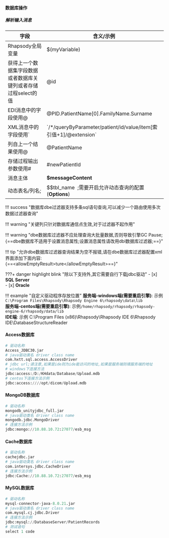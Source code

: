 #### **数据库操作**

##### 解析输入消息

| 字段                                                         | 含义/示例                                                    |
| ------------------------------------------------------------ | ------------------------------------------------------------ |
| Rhapsody全局变量                                             | $(myVariable)                                                |
| 获得上一个数据集字段数据或者数据库关键列或者存储过程select的值 | @id                                                          |
| EDI消息中的字段使用@                                         | @PID.PatientName[0].FamilyName.Surname                       |
| XML消息中的字段使用`                                         | &#96;/*/queryByParameter/patient/id/value/item[索引值+1]/@extension&#96; |
| 列自上一个结果使用@                                          | @PatientName                                                 |
| 存储过程输出参数使用#                                        | #newPatientId                                                |
| 消息主体                                                     | **$messageContent**                                          |
| 动态表名/列名;                                               | $$tbl_name&nbsp;&nbsp;;需要开启允许动态查询的配置(**Options**) |

!!! success "数据库dbe过滤器支持多条sql语句查询,可以减少一个路由使用多次数据过滤器查询"

!!! warning "关键列只针对数据库通信点生效,对于过滤器不起作用"

!!! warning "dbe数据库过滤器不应处理查询大批量数据,否则导致引擎GC Pause;<br>{==dbe数据库不适用于设置消息属性;设置消息属性请改用dbl数据库过滤器;==}"

!!! tip "允许dbe数据库过滤器查询结果为空不报错,请在dbe数据库过滤器配置xml界面添加下面内容:<br>{==&lt;allowEmptyResult&gt;ture&lt;/allowEmptyResult&gt;==}"

???+ danger highlight blink "除以下支持外,其它需要自行下载jdbc驱动"
	- [x] **SQL Server**<br>
    - [x] **Oracle**

!!! example  "自定义驱动程序存放位置"
     **服务端-windows端(需要重启引擎)**: 示例`C:\Program Files\Rhapsody\Rhapsody Engine 6\rhapsody\data\lib` <br>
     **服务端-centos端(需要重启引擎)**: 示例`/home/rhapsody/rhapsody/rhapsody-engine-6/rhapsody/data/lib` <br>
     **IDE端**: 示例 C:\Program Files (x86)\Rhapsody\Rhapsody IDE 6\Rhapsody IDE\DatabaseStructureReader


#### Access数据库

```python
# 驱动名称
Access_JDBC30.jar
# java驱动类名 driver class name
com.hxtt.sql.access.AccessDriver
# jdbc url;请注意,如果是ide则为ide能访问的地址,如果是服务端则填服务端的地址
# windows下连接方法
jdbc:access:/D:/KHdata/Database/Upload.mdb
# centos下连接方法示例
jdbc:access:////opt/dicom/Upload.mdb
```

#### MongoDB数据库

```python
# 驱动名称
mongodb_unityjdbc_full.jar
# java驱动类名 driver class name
mongodb.jdbc.MongoDriver
# 连接方法示例
jdbc:mongo://10.88.10.72:27077/esb_msg
```

#### Cache数据库

```python
# 驱动名称
cachejdbc.jar
# java驱动类名 driver class name
com.intersys.jdbc.CacheDriver
# 连接方法示例
jdbc:Cache://10.88.10.72:27077/esb_msg
```

#### MySQL数据库

```python
# 驱动名称
mysql-connector-java-8.0.21.jar
# java驱动类名 driver class name
com.mysql.cj.jdbc.Driver
# 连接方法示例
jdbc:mysql://DatabaseServer/PatientRecords
# 测试语句
select 1 code
```

